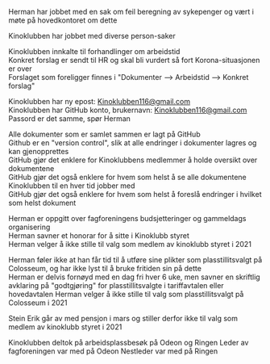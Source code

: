 
Herman har jobbet med en sak om feil beregning av sykepenger og vært i møte på hovedkontoret om dette

Kinoklubben har jobbet med diverse person-saker

Kinoklubben innkalte til forhandlinger om arbeidstid   
Konkret forslag er sendt til HR og skal bli vurdert så fort Korona-situasjonen er over  
Forslaget som foreligger finnes i "Dokumenter --> Arbeidstid --> Konkret forslag"

Kinoklubben har ny epost: Kinoklubben116@gmail.com  
Kinoklubben har GitHub konto, brukernavn: Kinoklubben116@gmail.com 
Passord er det samme, spør Herman

Alle dokumenter som er samlet sammen er lagt på GitHub  
Github er en "version control", slik at alle endringer i dokumenter lagres og kan gjenopprettes  
GitHub gjør det enklere for Kinoklubbens medlemmer å holde oversikt over dokumentene  
GitHub gjør det også enklere for hvem som helst å se alle dokumentene Kinoklubben til en hver tid jobber med  
GitHub gjør det også enklere for hvem som helst å foreslå endringer i hvilket som helst dokument  

Herman er oppgitt over fagforeningens budsjetteringer og gammeldags organisering  
Herman savner et honorar for å sitte i Kinoklubb styret  
Herman velger å ikke stille til valg som medlem av kinoklubb styret i 2021  

Herman føler ikke at han får tid til å utføre sine plikter som plasstillitsvalgt på Colosseum, og har ikke lyst til å bruke fritiden sin på dette  
Herman er delvis fornøyd med en dag fri hver 6 uke, men savner en skriftlig avklaring på "godtgjøring" for plasstillitsvalgte i tariffavtalen eller hovedavtalen
Herman velger å ikke stille til valg som plasstillitsvalgt på Colosseum i 2021  

Stein Erik går av med pensjon i mars og stiller derfor ikke til valg som medlem av kinoklubb styret i 2021

Kinoklubben deltok på arbeidsplassbesøk på Odeon og Ringen
Leder av fagforeningen var med på Odeon
Nestleder var med på Ringen
